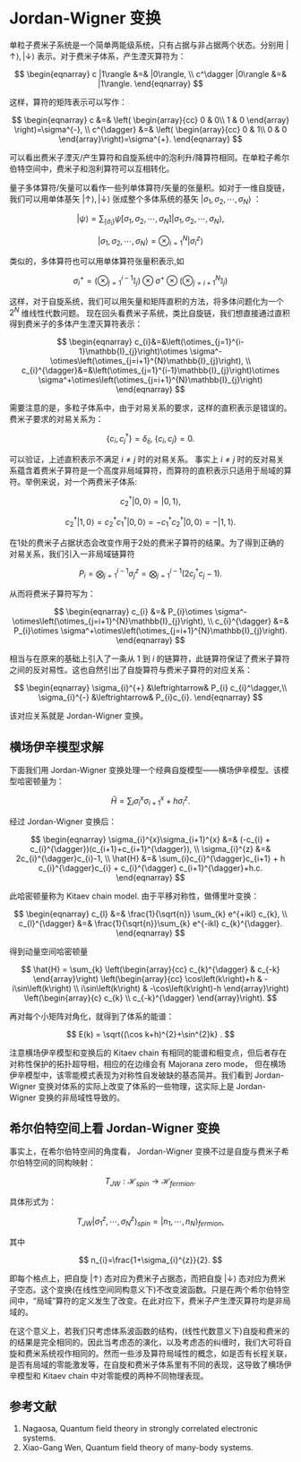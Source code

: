 # Jordan-Wigner 变换

单粒子费米子系统是一个简单两能级系统，只有占据与非占据两个状态。分别用 $\left|\uparrow\right\rangle ,\left|\downarrow\right\rangle$ 表示。对于费米子体系，产生湮灭算符为：

$$
\begin{eqnarray}
	c |1\rangle &=& |0\rangle, \\ 
	c^\dagger |0\rangle &=& |1\rangle.
\end{eqnarray}
$$

这样，算符的矩阵表示可以写作：

$$
\begin{eqnarray}
	c &=& \left(
	\begin{array}{cc} 
		0 & 0\\ 
		1 & 0 
	\end{array}
	\right)=\sigma^{-}, \\
	c^{\dagger} &=& \left(
	\begin{array}{cc} 
		0 & 1\\ 
		0 & 0 
	\end{array}\right)=\sigma^{+}.
\end{eqnarray}
$$

可以看出费米子湮灭/产生算符和自旋系统中的泡利升/降算符相同。在单粒子希尔伯特空间中，费米子和泡利算符可以互相转化。

量子多体算符/矢量可以看作一些列单体算符/矢量的张量积。如对于一维自旋链，我们可以用单体基矢 $\left|\uparrow\right\rangle ,\left|\downarrow\right\rangle$ 张成整个多体系统的基矢 $\left|\sigma_{1},\sigma_{2},\cdots,\sigma_{N}\right\rangle$ ：

$$
	\left|\psi\right\rangle =\sum_{\left\{ \sigma_{i}\right\} }\psi\left[\sigma_{1},\sigma_{2},\cdots,\sigma_{N}\right]\left|\sigma_{1},\sigma_{2},\cdots,\sigma_{N}\right\rangle,
$$


$$
	\left|\sigma_{1},\sigma_{2},\cdots,\sigma_{N}\right\rangle =\otimes_{i=1}^{N}\left|\sigma_{i}^{z}\right\rangle 
$$

类似的，多体算符也可以用单体算符张量积表示,如

$$
	\sigma_{i}^{+}=\left(\otimes_{j=1}^{i-1}\mathbb{I}_{j}\right)\otimes\sigma^{+}\otimes\left(\otimes_{j=i+1}^{N}\mathbb{I}_{j}\right)
$$

这样，对于自旋系统，我们可以用矢量和矩阵直积的方法，将多体问题化为一个 $2^N$ 维线性代数问题。
现在回头看费米子系统，类比自旋链，我们想直接通过直积得到费米子的多体产生湮灭算符表示：

$$
\begin{eqnarray}
	c_{i}&=&\left(\otimes_{j=1}^{i-1}\mathbb{I}_{j}\right)\otimes \sigma^-\otimes\left(\otimes_{j=i+1}^{N}\mathbb{I}_{j}\right), \\
	c_{i}^{\dagger}&=&\left(\otimes_{j=1}^{i-1}\mathbb{I}_{j}\right)\otimes \sigma^+\otimes\left(\otimes_{j=i+1}^{N}\mathbb{I}_{j}\right) 
\end{eqnarray}
$$

需要注意的是，多粒子体系中，由于对易关系的要求，这样的直积表示是错误的。费米子要求的对易关系为：

$$
	\left\{ c_{i},c_{j}^{\dagger}\right\} =\delta_{ij},\ \left\{ c_{i},c_{j}\right\} =0.
$$

可以验证，上述直积表示不满足 $i \ne j$ 时的对易关系。
事实上 $i \ne j$ 时的反对易关系蕴含着费米子算符是一个高度非局域算符，而算符的直积表示只适用于局域的算符。举例来说，对一个两费米子体系:

$$
c_{2}^{\dagger}\left|0,0\right\rangle =\left|0,1\right\rangle,
$$


$$
	c_{2}^{\dagger}\left|1,0\right\rangle =c_{2}^{\dagger}c_{1}^{\dagger}\left|0,0\right\rangle =-c_{1}^{\dagger}c_{2}^{\dagger}\left|0,0\right\rangle =-\left|1,1\right\rangle.
$$

在1处的费米子占据状态会改变作用于2处的费米子算符的结果。为了得到正确的对易关系，我们引入一非局域链算符

$$
P_{i}=\bigotimes_{j=1}^{i-1} \sigma_{j}^{z} = \bigotimes_{j=1}^{i-1}\left(2c_{j}^{\dagger}c_{j}-1\right).
$$

从而将费米子算符写为：

$$
\begin{eqnarray}
	c_{i} &=& P_{i}\otimes \sigma^-\otimes\left(\otimes_{j=i+1}^{N}\mathbb{I}_{j}\right), \\
	c_{i}^{\dagger} &=& P_{i}\otimes \sigma^+\otimes\left(\otimes_{j=i+1}^{N}\mathbb{I}_{j}\right).
\end{eqnarray}
$$

相当与在原来的基础上引入了一条从 $1$ 到 $i$ 的链算符，此链算符保证了费米子算符之间的反对易性。这也自然引出了自旋算符与费米子算符的对应关系：

$$
\begin{eqnarray}
	\sigma_{i}^{+} &\leftrightarrow& P_{i} c_{i}^\dagger,\\ 
	\sigma_{i}^{-} &\leftrightarrow& P_{i}c_{i}.
\end{eqnarray}
$$

该对应关系就是 Jordan-Wigner 变换。


## 横场伊辛模型求解
下面我们用 Jordan-Wigner 变换处理一个经典自旋模型——横场伊辛模型。该模型哈密顿量为：

$$
	\hat{H}=\sum_{i}\sigma_{i}^{x}\sigma_{i+1}^{x}+h\sigma_{i}^{z} .
$$

经过 Jordan-Wigner 变换后：

$$
\begin{eqnarray}
	\sigma_{i}^{x}\sigma_{i+1}^{x} &=& (-c_{i} + c_{i}^{\dagger})(c_{i+1}+c_{i+1}^{\dagger}), \\
	\sigma_{i}^{z} &=& 2c_{i}^{\dagger}c_{i}-1, \\
	\hat{H} &=& \sum_{i}c_{i}^{\dagger}c_{i+1} + h c_{i}^{\dagger}c_{i} + c_{i}^{\dagger} c_{i+1}^{\dagger}+h.c.
\end{eqnarray}
$$

此哈密顿量称为 Kitaev chain model. 由于平移对称性，做傅里叶变换：

$$
\begin{eqnarray} 
	c_{l} &=& \frac{1}{\sqrt{n}} \sum_{k} e^{+ikl} c_{k}, \\ 
	c_{l}^{\dagger} &=& \frac{1}{\sqrt{n}}\sum_{k} e^{-ikl} c_{k}^{\dagger}.
\end{eqnarray}
$$

得到动量空间哈密顿量

$$
\hat{H} = \sum_{k}
\left(\begin{array}{cc} 
	c_{k}^{\dagger} & c_{-k}
\end{array}\right)
\left(\begin{array}{cc} 
	\cos\left(k\right)+h & -i\sin\left(k\right) \\ 
	i\sin\left(k\right) & -\cos\left(k\right)-h
\end{array}\right)
\left(\begin{array}{c} 
	c_{k} \\ 
	c_{-k}^{\dagger} 
\end{array}\right).
$$

再对每个小矩阵对角化，就得到了体系的能谱：

$$
E(k) = \sqrt{(\cos k+h)^{2}+\sin^{2}k} .
$$

注意横场伊辛模型和变换后的 Kitaev chain 有相同的能谱和相变点，但后者存在对称性保护的拓扑超导相，相应的在边缘会有 Majorana zero mode， 但在横场伊辛模型中，该零能模式表现为对称性自发破缺的基态简并。我们看到 Jordan-Wigner 变换对体系的实际上改变了体系的一些物理，这实际上是 Jordan-Wigner 变换的非局域性导致的。

## 希尔伯特空间上看 Jordan-Wigner 变换

事实上，在希尔伯特空间的角度看， Jordan-Wigner 变换不过是自旋与费米子希尔伯特空间的同构映射：

$$
T_{JW}: \mathcal H_{spin}\rightarrow \mathcal{H}_{fermion}.
$$

具体形式为：

$$
T_{JW} \left|\sigma_{1}^{z},\cdots,\sigma_{N}^{z}\right\rangle _{spin}
= \left|n_{1},\cdots,n_{N}\right\rangle _{fermion},
$$

其中

$$
n_{i}=\frac{1+\sigma_{i}^{z}}{2}.
$$

即每个格点上，把自旋 $\left|\uparrow\right\rangle$ 态对应为费米子占据态，而把自旋 $\left|\downarrow\right\rangle$ 态对应为费米子空态。这个变换(在线性空间同构意义下)不改变波函数。只是在两个希尔伯特空间中，“局域”算符的定义发生了改变。在此对应下，费米子产生湮灭算符均是非局域的。

在这个意义上，若我们只考虑体系波函数的结构，(线性代数意义下)自旋和费米的的结果是完全相同的。因此当考虑态的演化，以及考虑态的纠缠时，我们大可将自旋和费米系统视作相同的。然而一些涉及算符局域性的概念，如是否有长程关联，是否有局域的零能激发等，在自旋和费米子体系里有不同的表现，这导致了横场伊辛模型和 Kitaev chain 中对零能模的两种不同物理表现。

## 参考文献

1. Nagaosa, Quantum field theory in strongly correlated electronic systems.
2. Xiao-Gang Wen,  Quantum field theory of many-body systems.
